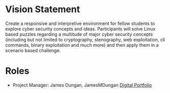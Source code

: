 # Vision Statement
Create a responsive and interpretive environment for fellow students to explore cyber security concepts and ideas. Participants will solve Linux based puzzles regarding a multitude of major cyber security concepts (including but not limited to cryptography, stenography, web exploitation, cli commands, binary exploitation and much more) and then apply them in a scenario based challenge.

# Roles 
- Project Manager: James Dungan, JamesMDungan [Digital Portfolio](https://codermerlin.academy/users/james-dungan/Digital%20Portfolio/index.html) 
